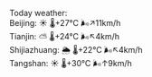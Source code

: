 Today weather:  
Beijing: ☀️   🌡️+27°C 🌬️↗11km/h  
Tianjin: ⛅️  🌡️+24°C 🌬️↖4km/h  
Shijiazhuang: 🌦   🌡️+22°C 🌬️↖4km/h  
Tangshan: ☀️   🌡️+30°C 🌬️↑9km/h  
